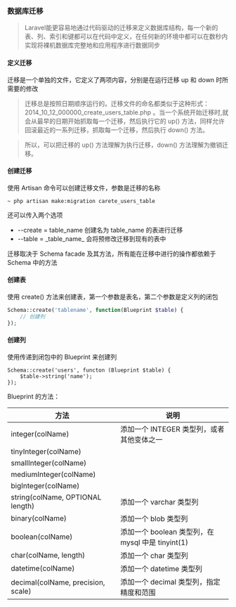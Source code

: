 ### 数据库迁移

> Laravel能更容易地通过代码驱动的迁移来定义数据库结构，每一个新的表、列、索引和键都可以在代码中定义，在任何新的环境中都可以在数秒内实现将裸机数据库完整地和应用程序进行数据同步

#### 定义迁移

迁移是一个单独的文件，它定义了两项内容，分别是在运行迁移 up 和 down 时所需要的修改

> 迁移总是按照日期顺序运行的。迁移文件的命名都类似于这种形式：2014_10_12_000000_create_users_table.php 。当一个系统开始迁移时,就会从最早的日期开始抓取每一个迁移，然后执行它的 up() 方法，同样允许回滚最近的一系列迁移，抓取每一个迁移，然后执行 down() 方法。

> 所以，可以把迁移的 up() 方法理解为执行迁移，down() 方法理解为撤销迁移。

#### 创建迁移

使用 Artisan 命令可以创建迁移文件，参数是迁移的名称

````
~ php artisan make:migration carete_users_table
````

还可以传入两个选项

- --create = table_name 创建名为 table_name 的表进行迁移
- --table = \_table_name_ 会将预修改迁移到现有的表中

迁移取决于 Schema facade 及其方法，所有能在迁移中进行的操作都依赖于 Schema 中的方法

#### 创建表

使用 create() 方法来创建表，第一个参数是表名，第二个参数是定义列的闭包

````php
Schema::create('tablename', function(Blueprint $table) {
    // 创建列
});
````

#### 创建列

使用传递到闭包中的 Blueprint 来创建列

````
Schema::create('users', functon (Blueprint $table) {
    $table->string('name');
});
````

Blueprint 的方法：

|方法|说明|
|-----|-----|
|integer(colName)|添加一个 INTEGER 类型列，或者其他变体之一|
|tinyInteger(colName)|
|smallInteger(colName)|
|mediumInteger(colName)|
|bigInteger(colName)|
|string(colName, OPTIONAL length)|添加一个 varchar 类型列|
|binary(colName)|添加一个 blob 类型列|
|boolean(colName)|添加一个 boolean 类型列，在 mysql 中是 tinyint(1)|
|char(colName, length)|添加一个 char 类型列|
|datetime(colName)|添加一个 datetime 类型列|
|decimal(colName, precision, scale)|添加一个 decimal 类型列，指定精度和范围|